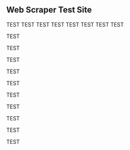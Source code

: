 ## Web Scraper Test Site
TEST
TEST
TEST
TEST
TEST
TEST
TEST
TEST

TEST

TEST

TEST

TEST

TEST

TEST

TEST

TEST

TEST

TEST
